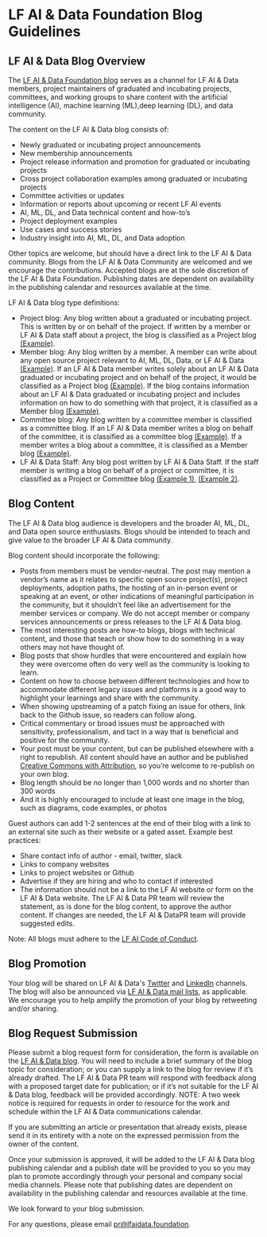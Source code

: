 # LF AI & Data Foundation Blog Guidelines

## LF AI & Data Blog Overview
The [LF AI & Data Foundation blog](https://lfaidata.foundation/news/blog/) serves as a channel for LF AI & Data members, project maintainers of graduated and incubating projects, committees, and working groups to share content with the artificial intelligence (AI), machine learning (ML),deep learning (DL), and data community. 

The content on the LF AI & Data blog consists of:

* Newly graduated or incubating project announcements
* New membership announcements
* Project release information and promotion for graduated or incubating projects
* Cross project collaboration examples among graduated or incubating projects
* Committee activities or updates
* Information or reports about upcoming or recent LF AI events
* AI, ML, DL, and Data technical content and how-to’s 
* Project deployment examples
* Use cases and success stories
* Industry insight into AI, ML, DL, and Data adoption

Other topics are welcome, but should have a direct link to the LF AI & Data community. Blogs from the LF AI & Data Community are welcomed and we encourage the contributions. Accepted blogs are at the sole discretion of the LF AI & Data Foundation. Publishing dates are dependent on availability in the publishing calendar and resources available at the time.

LF AI & Data blog type definitions:

* Project blog: Any blog written about a graduated or incubating project. This is written by or on behalf of the project. If written by a member or LF AI & Data staff about a project, the blog is classified as a Project blog [(Example)](https://lfai.foundation/blog/2020/04/23/forestflow-joins-lf-ai-as-new-incubation-project/). 
* Member blog: Any blog written by a member. A member can write about any open source project relevant to AI, ML, DL, Data, or LF AI & Data [(Example)](https://lfai.foundation/blog/2020/05/26/all-in-open-source-why-i-quit-tech-giant-and-found-my-oss-startup/). If an LF AI & Data member writes solely about an LF AI & Data graduated or incubating project and on behalf of the project, it would be classified as a Project blog [(Example)](https://lfai.foundation/blog/2019/10/30/apache-nifi-ai-fairness-360-aif360-integration-trusted-ai-architecture-development-report-1/). If the blog contains information about an LF AI & Data graduated or incubating project and includes information on how to do something with that project, it is classified as a Member blog [(Example)](https://lfai.foundation/blog/2019/07/26/att-orange-techmahindra-adoption-of-acumos-ai-builds-foundation-for-growth/).
* Committee blog: Any blog written by a committee member is classified as a committee blog. If an LF AI & Data member writes a blog on behalf of the committee, it is classified as a committee blog [(Example)](https://lfai.foundation/blog/2019/08/15/integration-among-tools-key-to-machine-learning-implementation-success/). If a member writes a blog about a committee, it is classified as a Member blog [(Example)](https://lfai.foundation/blog/2019/09/03/improved-project-proposal-process/).
* LF AI & Data Staff: Any blog post written by LF AI & Data Staff. If the staff member is writing a blog on behalf of a project or committee, it is classified as a Project or Committee blog [(Example 1)](https://lfai.foundation/blog/2020/04/27/sparklyr-1-2-0-now-available/), [(Example 2)](https://lfai.foundation/blog/2020/04/29/thank-you-ibm-onnx-for-a-great-lf-ai-day/).

## Blog Content

The LF AI & Data blog audience is developers and the broader AI, ML, DL, and Data open source enthusiasts. Blogs should be intended to teach and give value to the broader LF AI & Data community.

Blog content should incorporate the following:

* Posts from members must be vendor-neutral. The post may mention a vendor’s name as it relates to specific open source project(s), project deployments, adoption paths, the hosting of an in-person event or speaking at an event, or other indications of meaningful participation in the community, but it shouldn’t feel like an advertisement for the member services or company. We do not accept member or company services announcements or press releases to the LF AI & Data blog.
* The most interesting posts are how-to blogs, blogs with technical content, and those that teach or show how to do something in a way others may not have thought of.
* Blog posts that show hurdles that were encountered and explain how they were overcome often do very well as the community is looking to learn.
* Content on how to choose between different technologies and how to accommodate different legacy issues and platforms is a good way to highlight your learnings and share with the community.
* When showing upstreaming of a patch fixing an issue for others, link back to the Github issue, so readers can follow along.
* Critical commentary or broad issues must be approached with sensitivity, professionalism, and tact in a way that is beneficial and positive for the community.
* Your post must be your content, but can be published elsewhere with a right to republish. All content should have an author and be published [Creative Commons with Attribution](https://creativecommons.org/share-your-work/), so you’re welcome to re-publish on your own blog.
* Blog length should be no longer than 1,000 words and no shorter than 300 words
* And it is highly encouraged to include at least one image in the blog, such as diagrams, code examples, or photos

Guest authors can add 1-2 sentences at the end of their blog with a link to an external site such as their website or a gated asset. Example best practices:

* Share contact info of author - email, twitter, slack
* Links to company websites
* Links to project websites or Github
* Advertise if they are hiring and who to contact if interested
* The information should not be a link to the LF AI website or form on the LF AI & Data website. The LF AI & Data PR team will review the statement, as is done for the blog content, to approve the author content. If changes are needed, the LF AI & DataPR team will provide suggested edits.

Note: All blogs must adhere to the [LF AI Code of Conduct](https://lfprojects.org/policies/code-of-conduct/).

## Blog Promotion 
Your blog will be shared on LF AI & Data's [Twitter](https://twitter.com/LFAI_Foundation) and [LinkedIn](https://www.linkedin.com/company/lfai/) channels. The blog will also be announced via [LF AI & Data mail lists](https://lists.lfaidata.foundation/g/main/subgroups), as applicable. We encourage you to help amplify the promotion of your blog by retweeting and/or sharing.

## Blog Request Submission
Please submit a blog request form for consideration, the form is available on the [LF AI & Data blog](https://lfaidata.foundation/news/blog/). You will need to include a brief summary of the blog topic for consideration; or you can supply a link to the blog for review if it’s already drafted. The LF AI & Data PR team will respond with feedback along with a proposed target date for publication; or if it’s not suitable for the LF AI & Data blog, feedback will be provided accordingly. NOTE: A two week notice is required for requests in order to resource for the work and schedule within the LF AI & Data communications calendar.

If you are submitting an article or presentation that already exists, please send it in its entirety with a note on the expressed permission from the owner of the content.

Once your submission is approved, it will be added to the LF AI & Data blog publishing calendar and a publish date will be provided to you so you may plan to promote accordingly through your personal and company social media channels. Please note that publishing dates are dependent on availability in the publishing calendar and resources available at the time. 

We look forward to your blog submission. 

For any questions, please email pr@lfaidata.foundation. 
